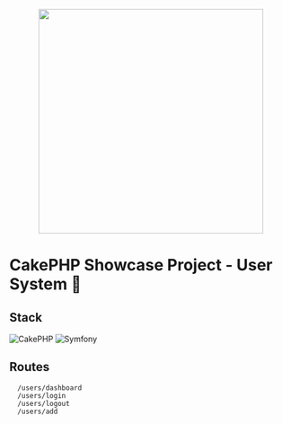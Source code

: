 <p align="center">
<img src="https://i.imgur.com/ybzwr2w.png " width="400">
</p>

# CakePHP Showcase Project - User System 👋

## Stack
![CakePHP](https://img.shields.io/badge/CakePHP-FF2D20?style=for-the-badge&logo=cakephp&logoColor=white)
![Symfony](https://img.shields.io/badge/SQLite-005C84?style=for-the-badge&logo=sqlite&logoColor=white)

## Routes

```http
  /users/dashboard
  /users/login
  /users/logout
  /users/add
```


